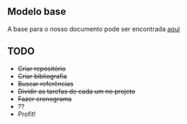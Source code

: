 ## Modelo base ##

A base para o nosso documento pode ser encontrada [aqui](http://www.inf.ufpr.br/aldri/disc/propostas/Eduardo_proposta.pdf)

## TODO ##

* <del>Criar repositório</del>
* <del>Criar bibliografia</del>
* <del>Buscar referências</del>
* <del>Dividir as tarefas de cada um no projeto</del>
* <del>Fazer cronograma</del>
* ??
* Profit!
